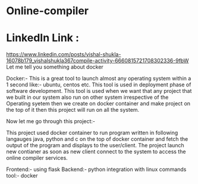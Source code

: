 # Online-compiler
# LinkedIn Link :
https://www.linkedin.com/posts/vishal-shukla-16078b179_vishalshukla367compile-activity-6660815721708302336-9fbW
Let me tell you something about docker

Docker:- This is a great tool to launch almost any operating system within a 1 second like:- ubuntu, centos etc. This tool is used in deployment phase of software development. This tool is used when we want that any project that we built in our system also run on other system irrespective of the Operating syetem then we create on docker container and make project on the top of it then this project will run on all the system. 

Now let me go through this project:- 

This project used docker container to run program written in following langauges java, python and c on the top of docker container and fetch the output of the program and displays to the user/client. The project launch new contianer as soon as new client connect to the system to access the online compiler services. 

Frontend:- using flask
Backend:- python integration with linux commands 
tool:- docker

